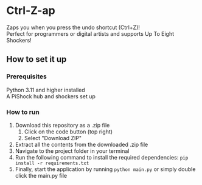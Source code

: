 # Ctrl-Z-ap
Zaps you when you press the undo shortcut (Ctrl+Z)!  
Perfect for programmers or digital artists and supports Up To Eight Shockers! 
## How to set it up
### Prerequisites
Python 3.11 and higher installed  
A PiShock hub and shockers set up

### How to run
1. Download this repository as a .zip file
   1. Click on the code button (top right)
   2. Select "Download ZIP"
2. Extract all the contents from the downloaded .zip file
3. Navigate to the project folder in your terminal
4. Run the following command to install the required dependencies: `pip install -r requirements.txt`
5. Finally, start the application by running `python main.py` or simply double click the main.py file
